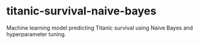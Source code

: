 # titanic-survival-naive-bayes
Machine learning model predicting Titanic survival using Naive Bayes and hyperparameter tuning.
